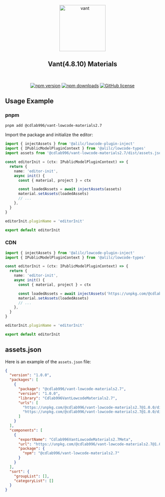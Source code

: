 <div align="center">

<a href="https://vant-ui.github.io/vant/en-US/"><img alt="vant" src="https://img01.yzcdn.cn/vant/logo.png" width="150"/></a>

## Vant(4.8.10) Materials

<br />

[![npm version](https://img.shields.io/npm/v/@cdlab996/vant-lowcode-materials2.7?logo=npm)](https://www.npmjs.com/package/@cdlab996/vant-lowcode-materials2.7)
[![npm downloads](https://img.shields.io/npm/dm/@cdlab996/vant-lowcode-materials2.7)](https://www.npmjs.com/package/@cdlab996/vant-lowcode-materials2.7)
[![GitHub license](https://img.shields.io/github/license/cdLab996/lowcode-engine-ext-vue)](https://github.com/cdLab996/lowcode-engine-materials-vue2.7/blob/main/LICENSE)

</div>

## Usage Example

### pnpm

```bash
pnpm add @cdlab996/vant-lowcode-materials2.7
```

Import the package and initialize the editor:

```ts
import { injectAssets } from '@alilc/lowcode-plugin-inject'
import { IPublicModelPluginContext } from '@alilc/lowcode-types'
import assets from '@cdlab996/vant-lowcode-materials2.7/dist/assets.json'

const editorInit = (ctx: IPublicModelPluginContext) => {
  return {
    name: 'editor-init',
    async init() {
      const { material, project } = ctx

      const loadedAssets = await injectAssets(assets)
      material.setAssets(loadedAssets)
      // ...
    },
  }
}

editorInit.pluginName = 'editorInit'

export default editorInit
```

### CDN

```ts
import { injectAssets } from '@alilc/lowcode-plugin-inject'
import { IPublicModelPluginContext } from '@alilc/lowcode-types'

const editorInit = (ctx: IPublicModelPluginContext) => {
  return {
    name: 'editor-init',
    async init() {
      const { material, project } = ctx

      const loadedAssets = await injectAssets('https://unpkg.com/@cdlab996/vant-lowcode-materials2.7@1.0.0/dist/assets.json')
      material.setAssets(loadedAssets)
      // ...
    },
  }
}

editorInit.pluginName = 'editorInit'

export default editorInit
```

## assets.json

Here is an example of the `assets.json` file:

```json
{
  "version": "1.0.0",
  "packages": [
    {
      "package": "@cdlab996/vant-lowcode-materials2.7",
      "version": "1.0.0",
      "library": "Cdlab996VantLowcodeMaterials2.7",
      "urls": [
        "https://unpkg.com/@cdlab996/vant-lowcode-materials2.7@1.0.0/dist/index.css",
        "https://unpkg.com/@cdlab996/vant-lowcode-materials2.7@1.0.0/dist/index.js"
      ]
    }
  ],
  "components": [
    {
      "exportName": "Cdlab996VantLowcodeMaterials2.7Meta",
      "url": "https://unpkg.com/@cdlab996/vant-lowcode-materials2.7@1.0.0/dist/meta.js",
      "package": {
        "npm": "@cdlab996/vant-lowcode-materials2.7"
      }
    }
  ],
  "sort": {
    "groupList": [],
    "categoryList": []
  }
}
```